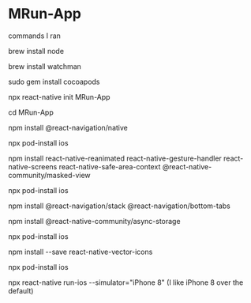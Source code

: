 # MRun-App

commands I ran

brew install node

brew install watchman

sudo gem install cocoapods

npx react-native init MRun-App

cd MRun-App

npm install @react-navigation/native

npx pod-install ios

npm install react-native-reanimated react-native-gesture-handler react-native-screens react-native-safe-area-context @react-native-community/masked-view

npx pod-install ios

npm install @react-navigation/stack @react-navigation/bottom-tabs

npm install @react-native-community/async-storage

npx pod-install ios

npm install --save react-native-vector-icons

npx pod-install ios

npx react-native run-ios --simulator="iPhone 8"  (I like iPhone 8 over the default)

